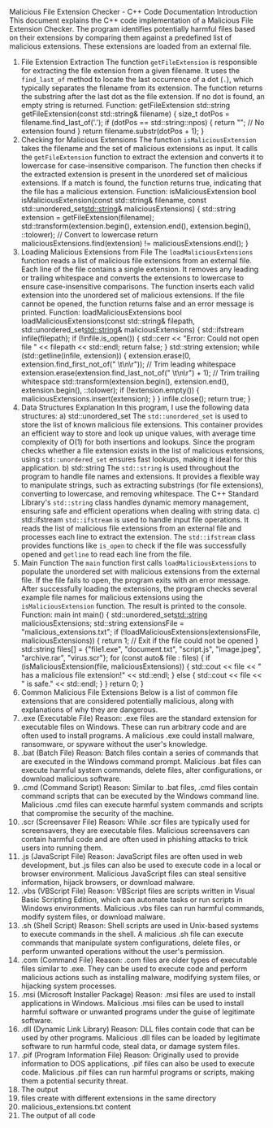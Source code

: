 Malicious File Extension Checker - C++ Code Documentation
Introduction
This document explains the C++ code implementation of a Malicious File Extension Checker. The program identifies potentially harmful files based on their extensions by comparing them against a predefined list of malicious extensions. These extensions are loaded from an external file.
1. File Extension Extraction
The function `getFileExtension` is responsible for extracting the file extension from a given filename. It uses the `find_last_of` method to locate the last occurrence of a dot (`.`), which typically separates the filename from its extension. The function returns the substring after the last dot as the file extension. If no dot is found, an empty string is returned.
Function: getFileExtension
std::string getFileExtension(const std::string& filename) { size_t dotPos = filename.find_last_of('.'); if (dotPos == std::string::npos) { return ""; // No extension found } return filename.substr(dotPos + 1); }
2. Checking for Malicious Extensions
The function `isMaliciousExtension` takes the filename and the set of malicious extensions as input. It calls the `getFileExtension` function to extract the extension and converts it to lowercase for case-insensitive comparison. The function then checks if the extracted extension is present in the unordered set of malicious extensions. If a match is found, the function returns true, indicating that the file has a malicious extension.
Function: isMaliciousExtension
bool isMaliciousExtension(const std::string& filename, const std::unordered_set<std::string>& maliciousExtensions) { std::string extension = getFileExtension(filename); std::transform(extension.begin(), extension.end(), extension.begin(), ::tolower); // Convert to lowercase return maliciousExtensions.find(extension) != maliciousExtensions.end(); }
3. Loading Malicious Extensions from File
The `loadMaliciousExtensions` function reads a list of malicious file extensions from an external file. Each line of the file contains a single extension. It removes any leading or trailing whitespace and converts the extensions to lowercase to ensure case-insensitive comparisons. The function inserts each valid extension into the unordered set of malicious extensions. If the file cannot be opened, the function returns false and an error message is printed.
Function: loadMaliciousExtensions
bool loadMaliciousExtensions(const std::string& filepath, std::unordered_set<std::string>& maliciousExtensions) { std::ifstream infile(filepath); if (!infile.is_open()) { std::cerr << "Error: Could not open file " << filepath << std::endl; return false; } std::string extension; while (std::getline(infile, extension)) { extension.erase(0, extension.find_first_not_of(" \t\n\r")); // Trim leading whitespace extension.erase(extension.find_last_not_of(" \t\n\r") + 1); // Trim trailing whitespace std::transform(extension.begin(), extension.end(), extension.begin(), ::tolower); if (!extension.empty()) { maliciousExtensions.insert(extension); } } infile.close(); return true; }
4. Data Structures Explanation
In this program, I use the following data structures:
a) std::unordered_set
The `std::unordered_set` is used to store the list of known malicious file extensions. This container provides an efficient way to store and look up unique values, with average time complexity of O(1) for both insertions and lookups. Since the program checks whether a file extension exists in the list of malicious extensions, using `std::unordered_set` ensures fast lookups, making it ideal for this application.
b) std::string
The `std::string` is used throughout the program to handle file names and extensions. It provides a flexible way to manipulate strings, such as extracting substrings (for file extensions), converting to lowercase, and removing whitespace. The C++ Standard Library's `std::string` class handles dynamic memory management, ensuring safe and efficient operations when dealing with string data.
c) std::ifstream
`std::ifstream` is used to handle input file operations. It reads the list of malicious file extensions from an external file and processes each line to extract the extension. The `std::ifstream` class provides functions like `is_open` to check if the file was successfully opened and `getline` to read each line from the file.
5. Main Function
The `main` function first calls `loadMaliciousExtensions` to populate the unordered set with malicious extensions from the external file. If the file fails to open, the program exits with an error message. After successfully loading the extensions, the program checks several example file names for malicious extensions using the `isMaliciousExtension` function. The result is printed to the console.
Function: main
int main() { std::unordered_set<std::string> maliciousExtensions; std::string extensionsFile = "malicious_extensions.txt"; if (!loadMaliciousExtensions(extensionsFile, maliciousExtensions)) { return 1; // Exit if the file could not be opened } std::string files[] = {"file1.exe", "document.txt", "script.js", "image.jpeg", "archive.rar", "virus.scr"}; for (const auto& file : files) { if (isMaliciousExtension(file, maliciousExtensions)) { std::cout << file << " has a malicious file extension!" << std::endl; } else { std::cout << file << " is safe." << std::endl; } } return 0; }
6. Common Malicious File Extensions
Below is a list of common file extensions that are considered potentially malicious, along with explanations of why they are dangerous.
1. .exe (Executable File)
Reason: .exe files are the standard extension for executable files on Windows. These can run arbitrary code and are often used to install programs. A malicious .exe could install malware, ransomware, or spyware without the user's knowledge.
2. .bat (Batch File)
Reason: Batch files contain a series of commands that are executed in the Windows command prompt. Malicious .bat files can execute harmful system commands, delete files, alter configurations, or download malicious software.
3. .cmd (Command Script)
Reason: Similar to .bat files, .cmd files contain command scripts that can be executed by the Windows command line. Malicious .cmd files can execute harmful system commands and scripts that compromise the security of the machine.
4. .scr (Screensaver File)
Reason: While .scr files are typically used for screensavers, they are executable files. Malicious screensavers can contain harmful code and are often used in phishing attacks to trick users into running them.
5. .js (JavaScript File)
Reason: JavaScript files are often used in web development, but .js files can also be used to execute code in a local or browser environment. Malicious JavaScript files can steal sensitive information, hijack browsers, or download malware.
6. .vbs (VBScript File)
Reason: VBScript files are scripts written in Visual Basic Scripting Edition, which can automate tasks or run scripts in Windows environments. Malicious .vbs files can run harmful commands, modify system files, or download malware.
7. .sh (Shell Script)
Reason: Shell scripts are used in Unix-based systems to execute commands in the shell. A malicious .sh file can execute commands that manipulate system configurations, delete files, or perform unwanted operations without the user's permission.
8. .com (Command File)
Reason: .com files are older types of executable files similar to .exe. They can be used to execute code and perform malicious actions such as installing malware, modifying system files, or hijacking system processes.
9. .msi (Microsoft Installer Package)
Reason: .msi files are used to install applications in Windows. Malicious .msi files can be used to install harmful software or unwanted programs under the guise of legitimate software.
10. .dll (Dynamic Link Library)
Reason: DLL files contain code that can be used by other programs. Malicious .dll files can be loaded by legitimate software to run harmful code, steal data, or damage system files.
11. .pif (Program Information File)
Reason: Originally used to provide information to DOS applications, .pif files can also be used to execute code. Malicious .pif files can run harmful programs or scripts, making them a potential security threat.
7. The output
1. files create with different extensions in the same directory
2. malicious_extensions.txt content
3. The output of all code

